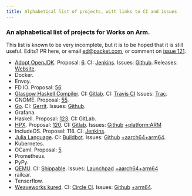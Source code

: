 ```yaml
---
title: Alphabetical list of projects, with links to CI and issues
---
```


### An alphabetical list of projects for Works on Arm.

This list is known to be very incomplete, but it is to be hoped that
it is still useful. Edits? PR here, or email ed@packet.com, or comment
on [issue 121](https://github.com/WorksOnArm/cluster/issues/121).

* [Adopt OpenJDK](https://adoptopenjdk.net/). Proposal: [6](https://github.com/WorksOnArm/cluster/issues/6). CI: [Jenkins](https://ci.adoptopenjdk.net/). Issues: [Github](https://github.com/AdoptOpenJDK). Releases: [Website](https://adoptopenjdk.net/releases.html#aarch64_linux).
* Docker.
* Envoy.
* FD.IO. Proposal: [56](https://github.com/WorksOnArm/cluster/issues/56).
* [Glasgow Haskell Compiler](https://www.haskell.org/ghc/). CI: [Gitlab](https://gitlab.haskell.org/ghc/ghc/pipelines). CI: [Travis CI](https://travis-ci.org/ghc/ghc) Issues: [Trac](https://ghc.haskell.org/trac/ghc).
* GNOME. Proposal: [55](https://github.com/WorksOnArm/cluster/issues/55).
* [Go](https://golang.org). CI: [Gerrit](https://build.golang.org/). Issues: [Github](https://github.com/golang/go).
* Grafana.
* Haskell. Proposal: [123](https://github.com/WorksOnArm/cluster/issues/123). CI: GitLab.
* [HPX](https://github.com/STEllAR-GROUP/hpx). Proposal: [120](https://github.com/WorksOnArm/cluster/issues/120). CI: [Gitlab](https://gitlab.com/stellar-group/hpx). Issues: [Github](https://github.com/STEllAR-GROUP/hpx/issues) [+platform:ARM](https://github.com/STEllAR-GROUP/hpx/issues?utf8=%E2%9C%93&q=label%3A%22platform%3A+ARM%22+)
* IncludeOS. Proposal: 118. CI: [Jenkins](https://jenkins.includeos.org/).
* [Julia Language](https://julialang.org/). CI: [Buildbot](https://build.julialang.org/#/). Issues: [Github](https://github.com/JuliaLang/julia) [+aarch64+arm64](https://github.com/JuliaLang/julia/search?q=arm64+OR+aarch64&state=open&type=Issues).
* Kubernetes.
* OCaml. Proposal: [5](https://github.com/WorksOnArm/cluster/issues/5).
* Prometheus.
* PyPy.
* [QEMU](https://www.qemu.org/). CI: [Shippable](https://app.shippable.com/github/qemu/qemu/dashboard/history). Issues: [Launchpad](https://bugs.launchpad.net/qemu/) [+aarch64+arm64](https://bugs.launchpad.net/qemu/?field.searchtext=arm64+OR+aarch64&search=Search&field.status%3Alist=NEW&field.status%3Alist=INCOMPLETE_WITH_RESPONSE&field.status%3Alist=INCOMPLETE_WITHOUT_RESPONSE&field.status%3Alist=CONFIRMED&field.status%3Alist=TRIAGED&field.status%3Alist=INPROGRESS&field.status%3Alist=FIXCOMMITTED&field.assignee=&field.bug_reporter=&field.omit_dupes=on&field.has_patch=&field.has_no_package=)
* railcar.
* Tensorflow.
* [Weaveworks kured](https://github.com/weaveworks/kured). CI: [Circle CI](https://circleci.com/gh/weaveworks/kured). Issues: [Github](https://github.com/weaveworks/kured/issues) [+arm64](https://github.com/weaveworks/kured/issues?utf8=%E2%9C%93&q=is%3Aopen+arm64).

